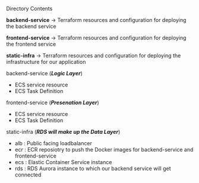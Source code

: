 Directory Contents


**backend-service** -> Terraform resources and configuration for deploying the backend service

**frontend-service** -> Terraform resources and configuration for deploying the frontend service

**static-infra** -> Terraform resources and configuration for deploying the infrastructure for our application

backend-service (**_Logic Layer_**)
- ECS service resource 
- ECS Task Definition 

frontend-service (**_Presenation Layer_**)
- ECS service resource 
- ECS Task Definition 

static-infra (**_RDS will make up the Data Layer_**)
- alb : Public facing loadbalancer
- ecr : ECR reposiotry to push the Docker images for backend-service and frontend-service
- ecs : Elastic Container Service instance
- rds : RDS Aurora instance to which our backend service will get connected


